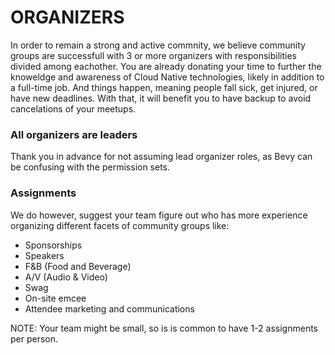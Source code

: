 # ORGANIZERS

In order to remain a strong and active commnity, we believe community groups are successfull with 3 or more organizers with responsibilities
divided among eachother.
You are already donating your time to further the knoweldge and awareness of Cloud Native technologies, likely in addition to a full-time job.
And things happen, meaning people fall sick, get injured, or have new deadlines. With that, it will benefit you to have backup to avoid cancelations
of your meetups.

### All organizers are leaders
Thank you in advance for not assuming lead organizer roles, as Bevy can be confusing with the permission sets.

### Assignments
We do however, suggest your team figure out who has more experience organizing different facets of community groups like:
* Sponsorships
* Speakers
* F&B (Food and Beverage)
* A/V (Audio & Video)
* Swag
* On-site emcee
* Attendee marketing and communications

NOTE: Your team  might be small, so is is common to have 1-2 assignments per person. 
